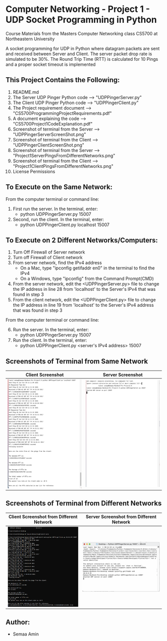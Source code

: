 # Computer Networking - Project 1 - UDP Socket Programming in Python
Course Materials from the Masters Computer Networking class CS5700 at Northeastern University

A socket programming for UDP in Python where datagram packets are sent and received between Server and Client. The server packet drop rate is simulated to be 30%.  The Round Trip Time (RTT) is calculated for 10 Pings and a proper socket timeout is implemented

## This Project Contains the Following:
1. README.md
2. The Server UDP Pinger Python code --> "UDPPingerServer.py"
3. The Client UDP Pinger Python code --> "UDPPingerClient.py"
4. The Project requirement document --> "CS5700ProgrammingProjectRequirements.pdf"
5. A document explaining the code --> "CS5700Project1CodeExplanation.pdf"
6. Screenshot of terminal from the Server --> "UDPPingerServerScreenShot.png"
7. Screenshot of terminal from the Client --> "UDPPingerClientScreenShot.png"
8. Screenshot of terminal from the Server --> "Project1ServerPingsFromDifferentNetworks.png"
9. Screenshot of terminal from the Client --> "Project1ClientPingsFromDifferentNetworks.png"
10. License Permissions

## To Execute on the Same Network: 
From the computer terminal or command line:
1. First run the server. In the terminal, enter:
   * python UDPPingerServer.py 15007
2. Second, run the client. In the terminal, enter:
   * python UDPPingerClient.py localhost 15007

## To Execute on 2 Different Networks/Computers: 
1. Turn Off Firewall of Server network
2. Turn off Firewall of Client network
3. From server network, find the IPv4 address
    * On a Mac, type "ipconfig getifaddr en0" in the terminal to find the IPv4
    * On a Windows, type "ipconfig" from the Command Prompt(CMD)
4. From the server network, edit the <UDPPingerServer.py> file to change the IP address in line 28 from 'localhost' to the Server's IPv4 that was found in step 3
5. From the client network, edit the <UDPPingerClient.py> file to change the IP address in line 19 from 'localhost' to the Server's IPv4 address that was found in step 3

From the computer terminal or command line:

6. Run the server. In the terminal, enter:
   * python UDPPingerServer.py 15007
7. Run the client. In the terminal, enter:
   * python UDPPingerClient.py <server's IPv4 address> 15007
 

## Screenshots of Terminal from Same Network

Client Screenshot          |  Server Screenshot
:-------------------------:|:-------------------------:
![Client Screenshot](https://github.com/coder-chick/ComputerNetworkingProject1/blob/main/UDPPingerClientScreenShot.png)  |  ![Server Screenshot](https://github.com/coder-chick/ComputerNetworkingProject1/blob/main/UDPPingerServerScreenShot.png)

## Screenshots of Terminal from Different Networks

Client Screenshot from Different Network          |  Server Screenshot from Different Network
:-------------------------:|:-------------------------:
![Client Screenshot from Different Network](https://github.com/coder-chick/ComputerNetworkingProject1/blob/main/Project1ClientPingsFromDifferentNetworks.png)  |  ![Server Screenshot from Different Network](https://github.com/coder-chick/ComputerNetworkingProject1/blob/main/Project1ServerPingsFromDifferentNetworks.png)

## Author:
* Semaa Amin


